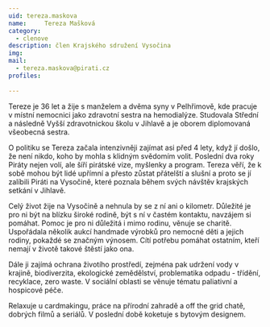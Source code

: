 ```yaml
---
uid: tereza.maskova
name:     Tereza Mašková
category:
  - clenove
description: člen Krajského sdružení Vysočina
img: 
mail:
  - tereza.maskova@pirati.cz
profiles:
  
---
```


Tereze je 36 let a žije s manželem a dvěma syny v Pelhřimově, kde pracuje v místní nemocnici jako zdravotní sestra na hemodialýze. Studovala Střední a následně Vyšší zdravotnickou školu v Jihlavě a je oborem diplomovaná všeobecná sestra.

O politiku se Tereza začala intenzivněji zajímat asi před 4 lety, když jí došlo, že není nikdo, koho by mohla s klidným svědomím volit. Poslední dva roky Piráty nejen volí, ale šíří pirátské vize, myšlenky a program. Tereza věří, že k sobě mohou být lidé upřímní a přesto zůstat přátelští a slušní a proto se jí zalíbili Piráti na Vysočině, které poznala během svých návštěv krajských setkání v Jihlavě. 

Celý život žije na Vysočině a nehnula by se z ní ani o kilometr. Důležité je pro ni být na blízku široké rodině, být s ní v častém kontaktu, navzájem si pomáhat. Pomoc je pro ni důležitá i mimo rodinu, věnuje se charitě. Uspořádala několik aukcí handmade výrobků pro nemocné děti a jejich rodiny, pokaždé se značným výnosem. Cítí potřebu pomáhat ostatním, kteří nemají v životě takové štěstí jako ona.  

Dále ji zajímá ochrana životího prostředí, zejména pak udržení vody v krajině, biodiverzita, ekologické zemědělství, problematika odpadu - třídění, recyklace, zero waste. V sociální oblasti se věnuje tématu paliativní a hospicové péče.

Relaxuje u cardmakingu, práce na přírodní zahradě a off the grid chatě, dobrých filmů a seriálů. V poslední době koketuje s bytovým designem. 
